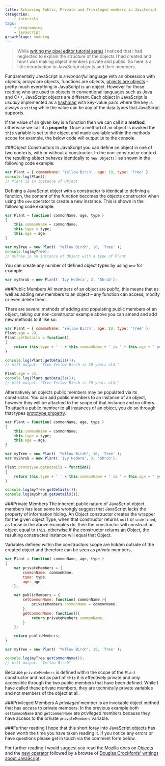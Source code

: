 ```yaml
---
title: Achieving Public, Private and Privileged members in JavaScript
categories:
    - tutorials
tags:
    - programming
    - javascript
growthStage: budding
---
```


> While [writing my pixel editor tutorial series](/blog/tutorials/writing-a-pixel-editor-in-javascript-p1/) I noticed that I had neglected to explain the structure of the objects I had created and how I was making object members private and public. So here is a little introduction to JavaScript objects and their members.

Fundamentally JavaScript is a *wonderful* language with an obsession with objects; arrays are objects, functions are objects, [objects are objects](https://developer.mozilla.org/en-US/docs/Web/JavaScript/Reference/Global_Objects/Object) &ndash; pretty much everything in JavaScript is an object. However for those reading who are used to objects in conventional languages such as Java and C++, JavaScript objects are different. Each object in JavaScript is *usually* implemented as a [hashmap](http://en.wikipedia.org/wiki/Hash_table) with key-value pairs where the key is always a `string` while the value can be any of the data types that JavaScript supports.

If the value of an given key is a function then we can call it a **method**, otherwise we call it a **property**. Once a method of an object is invoked the `this` variable is set to the object and made available within the methods scope for example, the below code will output `10` to the console.

###Object Constructors
In JavaScript you can define an object in one of two contexts, with or without a constructor. In the non-constructor context the resulting object behaves identically to `new Object()` as shown in the following code example:

```javascript
var Plant = { commonName: 'Yellow Birch', age: 10, type: 'Tree' };
console.log(Plant);
// Plant is an instance of Object
```

Defining a JavaScript object with a constructor is identical to defining a function, the content of the function becomes the objects constructor when using the `new` operator to create a new instance. This is shown in the following code example:

```javascript
var Plant = function( commonName, age, type )
{
    this.commonName = commonName;
    this.type = type;
    this.age = age;
}

var myTree = new Plant( 'Yellow Birch', 10, 'Tree' );
console.log(myTree);
// myTree is an instance of Object with a type of Plant
```

You can create any number of defined object types by using `new` for example:

```javascript
var myShrub = new Plant( 'Ivy Hedera', 3, 'Shrub');
```

###Public Members
All members of an object are *public*, this means that as well as adding new members to an object &ndash; any function can access, modify or even delete them.

There are several methods of adding and populating public members of an object, taking our non-constructor example above you can amend and add new methods to it like so:

```javascript
var Plant = { commonName: 'Yellow Birch', age: 10, type: 'Tree' };
Plant.age = 20;
Plant.getDetails = function()
{
    return this.type + ' ' + this.commonName + ' is ' + this.age + ' years old.';
}

console.log(Plant.getDetails());
// Will output: "Tree Yellow Birch is 20 years old."

Plant.age = 35;
console.log(Plant.getDetails());
// Will output: "Tree Yellow Birch is 35 years old."
```

Alternatively an objects public members may be populated via its constructor. You can add public members to an instance of an object, however they will be attached to the scope of that instance and no others. To attach a public member to all instances of an object, you do so through that types [prototype property](https://developer.mozilla.org/en-US/docs/Web/JavaScript/Reference/Global_Objects/Function/prototype).

```javascript
var Plant = function( commonName, age, type )
{
    this.commonName = commonName;
    this.type = type;
    this.age = age;
}

var myTree = new Plant( 'Yellow Birch', 10, 'Tree' );
var myShrub = new Plant( 'Ivy Hedera', 3, 'Shrub');

Plant.prototype.getDetails = function()
{
    return this.type + ' ' + this.commonName + ' is ' + this.age + ' years old.';
}

console.log(myTree.getDetails());
console.log(myShrub.getDetails());
```

###Private Members
The inherent public nature of JavaScript object members has lead some to wrongly suggest that JavaScript lacks the property of information hiding. An Object constructor creates the wrapper for the given object Type, when that constructor returns `null` or `undefined`, as those in the above examples do, then the constructor will construct an object equal to `this`, otherwise if the constructor returns an Object, the resulting constructed instance will equal that Object.

Variables defined within the constructors scope are hidden outside of the created object and therefore can be seen as *private* members.

```javascript
var Plant = function( commonName, age, type )
{
    var privateMembers = {
        commonName: commonName,
        type: type,
        age: age
    };

    var publicMembers = {
        setCommonName: function( commonName ){
            privateMembers.commonName = commonName;
        },
        getCommonName: function(){
            return privateMembers.commonName;
        }
    };

    return publicMembers;
}

var myTree = new Plant( 'Yellow Birch', 10, 'Tree' );

console.log(myTree.getCommonName());
// Will output: "Yellow Birch"
```

Because `privateMembers` is defined within the scope of the `Plant` constructor and not as part of `this` it is effectively private and only accessible through the two public members that have been defined. While I have called these private members, they are technically private variables and not members of the object at all. 

###Privileged Members
A *privileged* member is an invokable object method that has access to private members. In the previous example both `setCommonName` and `getCommonName` are *privileged* members because they have access to the private `privateMembers` variable.

###Further reading
I hope that this short foray into JavaScript objects has been worth the time you have taken reading it. If you notice any errors or have questions please get in touch via the comment form below.

For further reading I would suggest you read the Mozilla docs on [Objects](https://developer.mozilla.org/en-US/docs/Web/JavaScript/Reference/Global_Objects/Object) and the [new operator](https://developer.mozilla.org/en-US/docs/Web/JavaScript/Reference/Operators/new) followed by a browse of [Douglas Crockfords' writings about JavaScript](http://javascript.crockford.com/javascript.html).
